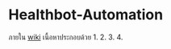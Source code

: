 # Healthbot-Automation 

ภายใน <a href="https://github.com/Budsadee-C/Healthbot-Automation/wiki/Step-By-Step-with-Healthbot">wiki<a/> เนื้อหาประกอบด้วย 
  1. 
  2.
  3.
  4.
